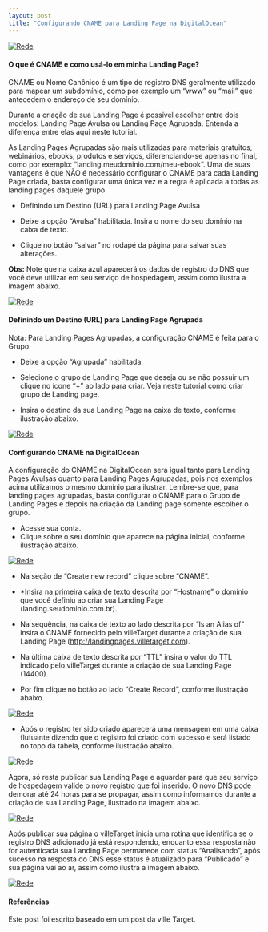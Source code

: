 ```yaml
---
layout: post
title: "Configurando CNAME para Landing Page na DigitalOcean"
---
```


[![Rede](https://networkencyclopedia.com/wp-content/uploads/2019/09/name-resolution.gif)](https://networkencyclopedia.com/wp-content/uploads/2019/09/name-resolution.gif)

#### O que é CNAME e como usá-lo em minha Landing Page?

CNAME ou Nome Canônico é um tipo de registro DNS geralmente utilizado para mapear um subdomínio, como por exemplo um “www” ou “mail” que antecedem o endereço de seu domínio.

Durante a criação de sua Landing Page é possível escolher entre dois modelos: Landing Page Avulsa ou Landing Page Agrupada. Entenda a diferença entre elas aqui neste tutorial.

As Landing Pages Agrupadas são mais utilizadas para materiais gratuitos, webinários, ebooks, produtos e serviços, diferenciando-se apenas no final, como por exemplo: “landing.meudominio.com/meu-ebook“. Uma de suas vantagens é que NÃO é necessário configurar o CNAME para cada Landing Page criada, basta configurar uma única vez e a regra é aplicada a todas as landing pages daquele grupo.

* Definindo um Destino (URL) para Landing Page Avulsa

* Deixe a opção “Avulsa” habilitada.
Insira o nome do seu domínio na caixa de texto.

* Clique no botão “salvar” no rodapé da página para salvar suas alterações.

<b>Obs:</b> Note que na caixa azul aparecerá os dados de registro do DNS que você deve utilizar em seu serviço de hospedagem, assim como ilustra a imagem abaixo.

[![Rede](https://i0.wp.com/help.villetarget.com/wp-content/uploads/2018/07/landing-avulsa-2.png?w=1314&ssl=1)](https://i0.wp.com/help.villetarget.com/wp-content/uploads/2018/07/landing-avulsa-2.png?w=1314&ssl=1)

#### Definindo um Destino (URL) para Landing Page Agrupada

Nota: Para Landing Pages Agrupadas, a configuração CNAME é feita para o Grupo.

* Deixe a opção “Agrupada” habilitada.
* Selecione o grupo de Landing Page que deseja ou se não possuir um clique no ícone “+” ao lado para criar. Veja neste tutorial como criar grupo de Landing page.

* Insira o destino da sua Landing Page na caixa de texto, conforme ilustração abaixo.

[![Rede](https://i2.wp.com/help.villetarget.com/wp-content/uploads/2018/07/landing-agrupada.png?w=1318&ssl=1)](https://i2.wp.com/help.villetarget.com/wp-content/uploads/2018/07/landing-agrupada.png?w=1318&ssl=1)

#### Configurando CNAME na DigitalOcean

A configuração do CNAME na DigitalOcean será igual tanto para Landing Pages Avulsas quanto para Landing Pages Agrupadas, pois nos exemplos acima utilizamos o mesmo domínio para ilustrar. Lembre-se que, para landing pages agrupadas, basta configurar o CNAME para o Grupo de Landing Pages e depois na criação da Landing page somente escolher o grupo.

* Acesse sua conta.
* Clique sobre o seu domínio que aparece na página inicial, conforme ilustração abaixo.

[![Rede](https://i2.wp.com/help.villetarget.com/wp-content/uploads/2018/07/digitalocean-1.png?w=1335&ssl=1)](https://i2.wp.com/help.villetarget.com/wp-content/uploads/2018/07/digitalocean-1.png?w=1335&ssl=1)

* Na seção de “Create new record” clique sobre “CNAME”.

* *Insira na primeira caixa de texto descrita por “Hostname” o domínio que você definiu ao criar sua Landing Page (landing.seudominio.com.br).
* Na sequência, na caixa de texto ao lado descrita por “Is an Alias of” insira o CNAME fornecido pelo villeTarget durante a criação de sua Landing Page (http://landingpages.villetarget.com).
* Na última caixa de texto descrita por “TTL” insira o valor do TTL indicado pelo villeTarget durante a criação de sua Landing Page (14400).
* Por fim clique no botão ao lado “Create Record”, conforme ilustração abaixo.

[![Rede](https://i0.wp.com/help.villetarget.com/wp-content/uploads/2018/07/digitalocean-2.png?w=1340&ssl=1)](https://i0.wp.com/help.villetarget.com/wp-content/uploads/2018/07/digitalocean-2.png?w=1340&ssl=1)

* Após o registro ter sido criado aparecerá uma mensagem em uma caixa flutuante dizendo que o registro foi criado com sucesso e será listado no topo da tabela, conforme ilustração abaixo.

[![Rede](https://i0.wp.com/help.villetarget.com/wp-content/uploads/2018/07/digitalocean-3.png?w=1340&ssl=1)](https://i0.wp.com/help.villetarget.com/wp-content/uploads/2018/07/digitalocean-3.png?w=1340&ssl=1)

Agora, só resta publicar sua Landing Page e aguardar para que seu serviço de hospedagem valide o novo registro que foi inserido. O novo DNS pode demorar até 24 horas para se propagar, assim como informamos durante a criação de sua Landing Page, ilustrado na imagem abaixo.

[![Rede](https://i0.wp.com/help.villetarget.com/wp-content/uploads/2018/07/tempo-analise.png?w=1305&ssl=1)](https://i0.wp.com/help.villetarget.com/wp-content/uploads/2018/07/tempo-analise.png?w=1305&ssl=1)

Após publicar sua página o villeTarget inicia uma rotina que identifica se o registro DNS adicionado já está respondendo, enquanto essa resposta não for autenticada sua Landing Page permanece com status “Analisando”, após sucesso na resposta do DNS esse status é atualizado para “Publicado” e sua página vai ao ar, assim como ilustra a imagem abaixo.

[![Rede](https://i0.wp.com/help.villetarget.com/wp-content/uploads/2018/07/analisando.png?w=1310&ssl=1)](https://i0.wp.com/help.villetarget.com/wp-content/uploads/2018/07/analisando.png?w=1310&ssl=1)

#### Referências

Este post foi escrito baseado em um post da  ville Target.
